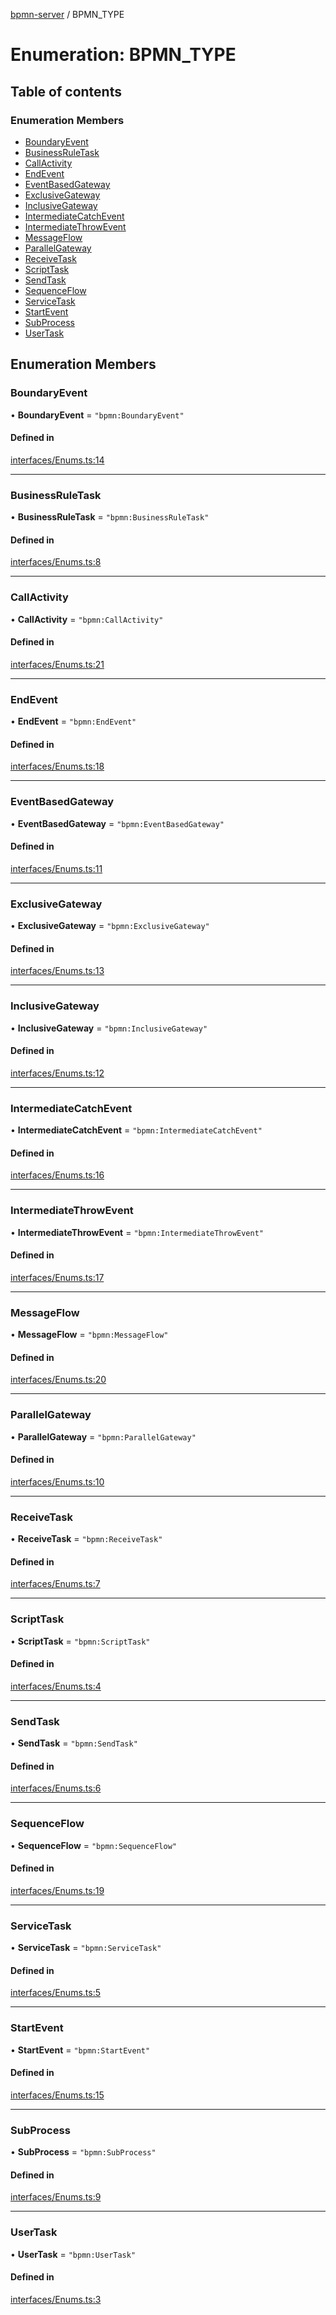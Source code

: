 [bpmn-server](../README.md) / BPMN\_TYPE

# Enumeration: BPMN\_TYPE

## Table of contents

### Enumeration Members

- [BoundaryEvent](BPMN_TYPE.md#boundaryevent)
- [BusinessRuleTask](BPMN_TYPE.md#businessruletask)
- [CallActivity](BPMN_TYPE.md#callactivity)
- [EndEvent](BPMN_TYPE.md#endevent)
- [EventBasedGateway](BPMN_TYPE.md#eventbasedgateway)
- [ExclusiveGateway](BPMN_TYPE.md#exclusivegateway)
- [InclusiveGateway](BPMN_TYPE.md#inclusivegateway)
- [IntermediateCatchEvent](BPMN_TYPE.md#intermediatecatchevent)
- [IntermediateThrowEvent](BPMN_TYPE.md#intermediatethrowevent)
- [MessageFlow](BPMN_TYPE.md#messageflow)
- [ParallelGateway](BPMN_TYPE.md#parallelgateway)
- [ReceiveTask](BPMN_TYPE.md#receivetask)
- [ScriptTask](BPMN_TYPE.md#scripttask)
- [SendTask](BPMN_TYPE.md#sendtask)
- [SequenceFlow](BPMN_TYPE.md#sequenceflow)
- [ServiceTask](BPMN_TYPE.md#servicetask)
- [StartEvent](BPMN_TYPE.md#startevent)
- [SubProcess](BPMN_TYPE.md#subprocess)
- [UserTask](BPMN_TYPE.md#usertask)

## Enumeration Members

### BoundaryEvent

• **BoundaryEvent** = ``"bpmn:BoundaryEvent"``

#### Defined in

[interfaces/Enums.ts:14](https://github.com/bpmnServer/bpmn-server/blob/b56411b/src/interfaces/Enums.ts#L14)

___

### BusinessRuleTask

• **BusinessRuleTask** = ``"bpmn:BusinessRuleTask"``

#### Defined in

[interfaces/Enums.ts:8](https://github.com/bpmnServer/bpmn-server/blob/b56411b/src/interfaces/Enums.ts#L8)

___

### CallActivity

• **CallActivity** = ``"bpmn:CallActivity"``

#### Defined in

[interfaces/Enums.ts:21](https://github.com/bpmnServer/bpmn-server/blob/b56411b/src/interfaces/Enums.ts#L21)

___

### EndEvent

• **EndEvent** = ``"bpmn:EndEvent"``

#### Defined in

[interfaces/Enums.ts:18](https://github.com/bpmnServer/bpmn-server/blob/b56411b/src/interfaces/Enums.ts#L18)

___

### EventBasedGateway

• **EventBasedGateway** = ``"bpmn:EventBasedGateway"``

#### Defined in

[interfaces/Enums.ts:11](https://github.com/bpmnServer/bpmn-server/blob/b56411b/src/interfaces/Enums.ts#L11)

___

### ExclusiveGateway

• **ExclusiveGateway** = ``"bpmn:ExclusiveGateway"``

#### Defined in

[interfaces/Enums.ts:13](https://github.com/bpmnServer/bpmn-server/blob/b56411b/src/interfaces/Enums.ts#L13)

___

### InclusiveGateway

• **InclusiveGateway** = ``"bpmn:InclusiveGateway"``

#### Defined in

[interfaces/Enums.ts:12](https://github.com/bpmnServer/bpmn-server/blob/b56411b/src/interfaces/Enums.ts#L12)

___

### IntermediateCatchEvent

• **IntermediateCatchEvent** = ``"bpmn:IntermediateCatchEvent"``

#### Defined in

[interfaces/Enums.ts:16](https://github.com/bpmnServer/bpmn-server/blob/b56411b/src/interfaces/Enums.ts#L16)

___

### IntermediateThrowEvent

• **IntermediateThrowEvent** = ``"bpmn:IntermediateThrowEvent"``

#### Defined in

[interfaces/Enums.ts:17](https://github.com/bpmnServer/bpmn-server/blob/b56411b/src/interfaces/Enums.ts#L17)

___

### MessageFlow

• **MessageFlow** = ``"bpmn:MessageFlow"``

#### Defined in

[interfaces/Enums.ts:20](https://github.com/bpmnServer/bpmn-server/blob/b56411b/src/interfaces/Enums.ts#L20)

___

### ParallelGateway

• **ParallelGateway** = ``"bpmn:ParallelGateway"``

#### Defined in

[interfaces/Enums.ts:10](https://github.com/bpmnServer/bpmn-server/blob/b56411b/src/interfaces/Enums.ts#L10)

___

### ReceiveTask

• **ReceiveTask** = ``"bpmn:ReceiveTask"``

#### Defined in

[interfaces/Enums.ts:7](https://github.com/bpmnServer/bpmn-server/blob/b56411b/src/interfaces/Enums.ts#L7)

___

### ScriptTask

• **ScriptTask** = ``"bpmn:ScriptTask"``

#### Defined in

[interfaces/Enums.ts:4](https://github.com/bpmnServer/bpmn-server/blob/b56411b/src/interfaces/Enums.ts#L4)

___

### SendTask

• **SendTask** = ``"bpmn:SendTask"``

#### Defined in

[interfaces/Enums.ts:6](https://github.com/bpmnServer/bpmn-server/blob/b56411b/src/interfaces/Enums.ts#L6)

___

### SequenceFlow

• **SequenceFlow** = ``"bpmn:SequenceFlow"``

#### Defined in

[interfaces/Enums.ts:19](https://github.com/bpmnServer/bpmn-server/blob/b56411b/src/interfaces/Enums.ts#L19)

___

### ServiceTask

• **ServiceTask** = ``"bpmn:ServiceTask"``

#### Defined in

[interfaces/Enums.ts:5](https://github.com/bpmnServer/bpmn-server/blob/b56411b/src/interfaces/Enums.ts#L5)

___

### StartEvent

• **StartEvent** = ``"bpmn:StartEvent"``

#### Defined in

[interfaces/Enums.ts:15](https://github.com/bpmnServer/bpmn-server/blob/b56411b/src/interfaces/Enums.ts#L15)

___

### SubProcess

• **SubProcess** = ``"bpmn:SubProcess"``

#### Defined in

[interfaces/Enums.ts:9](https://github.com/bpmnServer/bpmn-server/blob/b56411b/src/interfaces/Enums.ts#L9)

___

### UserTask

• **UserTask** = ``"bpmn:UserTask"``

#### Defined in

[interfaces/Enums.ts:3](https://github.com/bpmnServer/bpmn-server/blob/b56411b/src/interfaces/Enums.ts#L3)
